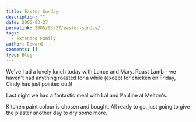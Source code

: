 ```yaml
---
title: Easter Sunday
description: ""
date: 2005-03-27
permalink: 2005/03/27/easter-sunday/
tags:
  - Extended Family
author: Edward
comments: []
type: Blog
---
```


We\'ve had a lovely lunch today with Lance and Mary. Roast Lamb - we
haven\'t had anything roasted for a while (except for chicken on Friday,
Cindy has just pointed out)!

Last night we had a fantastic meal with Lal and Pauline at Melton\'s.

Kitchen paint colour is chosen and bought. All ready to go, just going
to give the plaster another day to dry some more.

